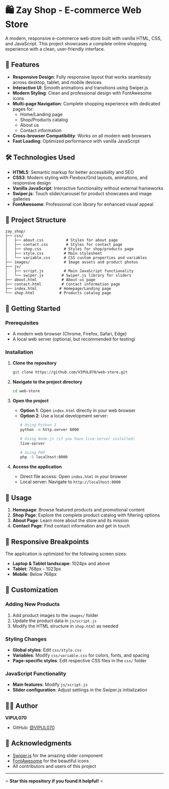 # 🛍️ Zay Shop - E-commerce Web Store

A modern, responsive e-commerce web store built with vanilla HTML, CSS, and JavaScript. This project showcases a complete online shopping experience with a clean, user-friendly interface.

## 🌟 Features

- **Responsive Design**: Fully responsive layout that works seamlessly across desktop, tablet, and mobile devices
- **Interactive UI**: Smooth animations and transitions using Swiper.js
- **Modern Styling**: Clean and professional design with FontAwesome icons
- **Multi-page Navigation**: Complete shopping experience with dedicated pages for:
  - Home/Landing page
  - Shop/Products catalog
  - About us
  - Contact information
- **Cross-browser Compatibility**: Works on all modern web browsers
- **Fast Loading**: Optimized performance with vanilla JavaScript

## 🛠️ Technologies Used

- **HTML5**: Semantic markup for better accessibility and SEO
- **CSS3**: Modern styling with Flexbox/Grid layouts, animations, and responsive design
- **Vanilla JavaScript**: Interactive functionality without external frameworks
- **Swiper.js**: Touch slider/carousel for product showcases and image galleries
- **FontAwesome**: Professional icon library for enhanced visual appeal

## 📁 Project Structure

```
zay_shop/
├── css/
│   ├── about.css          # Styles for about page
│   ├── contact.css        # Styles for contact page
│   ├── shop.css          # Styles for shop/products page
│   ├── style.css         # Main stylesheet
│   └── variable.css      # CSS custom properties and variables
├── images/               # Image assets and product photos
├── js/
│   ├── script.js         # Main JavaScript functionality
│   └── swiper.js        # Swiper.js library for sliders
├── about.html           # About us page
├── contact.html         # Contact information page
├── index.html          # Homepage/Landing page
└── shop.html           # Products catalog page
```

## 🚀 Getting Started

### Prerequisites

- A modern web browser (Chrome, Firefox, Safari, Edge)
- A local web server (optional, but recommended for testing)

### Installation

1. **Clone the repository**
   ```bash
   git clone https://github.com/VIPUL070/web-store.git
   ```

2. **Navigate to the project directory**
   ```bash
   cd web-store
   ```

3. **Open the project**
   - **Option 1**: Open `index.html` directly in your web browser
   - **Option 2**: Use a local development server:
     ```bash
     # Using Python 3
     python -m http.server 8000
     
     # Using Node.js (if you have live-server installed)
     live-server
     
     # Using PHP
     php -S localhost:8000
     ```

4. **Access the application**
   - Direct file access: Open `index.html` in your browser
   - Local server: Navigate to `http://localhost:8000`

## 🎯 Usage

1. **Homepage**: Browse featured products and promotional content
2. **Shop Page**: Explore the complete product catalog with filtering options
3. **About Page**: Learn more about the store and its mission
4. **Contact Page**: Find contact information and get in touch

## 📱 Responsive Breakpoints

The application is optimized for the following screen sizes:

- **Laptop & Tablet landscape**: 1024px and above
- **Tablet**: 768px - 1023px
- **Mobile**: Below 768px

## 🔧 Customization

### Adding New Products

1. Add product images to the `images/` folder
2. Update the product data in `js/script.js`
3. Modify the HTML structure in `shop.html` as needed

### Styling Changes

- **Global styles**: Edit `css/style.css`
- **Variables**: Modify `css/variable.css` for colors, fonts, and spacing
- **Page-specific styles**: Edit respective CSS files in the `css/` folder

### JavaScript Functionality

- **Main features**: Modify `js/script.js`
- **Slider configuration**: Adjust settings in the Swiper.js initialization

## 👨‍💻 Author

**VIPUL070**
- GitHub: [@VIPUL070](https://github.com/VIPUL070)


## 🙏 Acknowledgments

- [Swiper.js](https://swiperjs.com/) for the amazing slider component
- [FontAwesome](https://fontawesome.com/) for the beautiful icons
- All contributors and users of this project

---

⭐ **Star this repository if you found it helpful!** ⭐